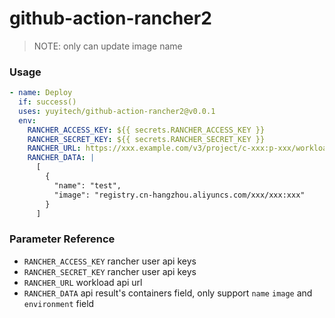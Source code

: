 # github-action-rancher2
>NOTE: only can update image name

### Usage

```yaml
- name: Deploy
  if: success()
  uses: yuyitech/github-action-rancher2@v0.0.1
  env:
    RANCHER_ACCESS_KEY: ${{ secrets.RANCHER_ACCESS_KEY }}
    RANCHER_SECRET_KEY: ${{ secrets.RANCHER_SECRET_KEY }}
    RANCHER_URL: https://xxx.example.com/v3/project/c-xxx:p-xxx/workloads/deployment:default:test
    RANCHER_DATA: |
      [
        {
          "name": "test",
          "image": "registry.cn-hangzhou.aliyuncs.com/xxx/xxx:xxx"
        }
      ]
```

### Parameter Reference

- `RANCHER_ACCESS_KEY` rancher user api keys
- `RANCHER_SECRET_KEY` rancher user api keys
- `RANCHER_URL` workload api url
- `RANCHER_DATA` api result's containers field, only support `name` `image` and `environment` field
